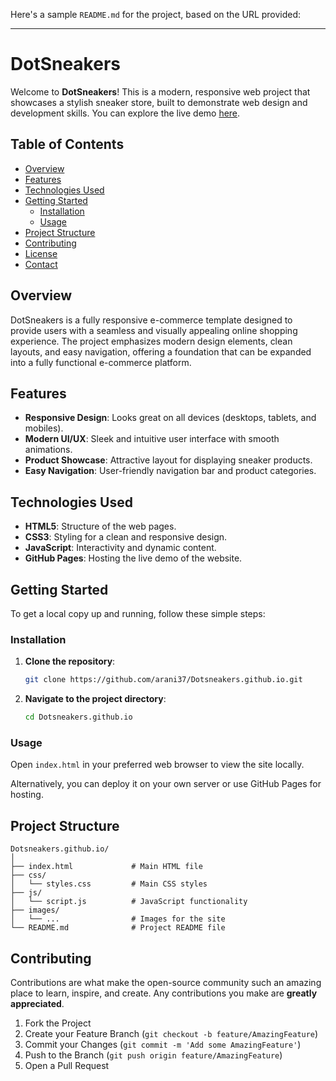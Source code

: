Here's a sample `README.md` for the project, based on the URL provided:

---

# DotSneakers

Welcome to **DotSneakers**! This is a modern, responsive web project that showcases a stylish sneaker store, built to demonstrate web design and development skills. You can explore the live demo [here](https://arani37.github.io/Dotsneakers.github.io/).

## Table of Contents

- [Overview](#overview)
- [Features](#features)
- [Technologies Used](#technologies-used)
- [Getting Started](#getting-started)
  - [Installation](#installation)
  - [Usage](#usage)
- [Project Structure](#project-structure)
- [Contributing](#contributing)
- [License](#license)
- [Contact](#contact)

## Overview

DotSneakers is a fully responsive e-commerce template designed to provide users with a seamless and visually appealing online shopping experience. The project emphasizes modern design elements, clean layouts, and easy navigation, offering a foundation that can be expanded into a fully functional e-commerce platform.

## Features

- **Responsive Design**: Looks great on all devices (desktops, tablets, and mobiles).
- **Modern UI/UX**: Sleek and intuitive user interface with smooth animations.
- **Product Showcase**: Attractive layout for displaying sneaker products.
- **Easy Navigation**: User-friendly navigation bar and product categories.

## Technologies Used

- **HTML5**: Structure of the web pages.
- **CSS3**: Styling for a clean and responsive design.
- **JavaScript**: Interactivity and dynamic content.
- **GitHub Pages**: Hosting the live demo of the website.

## Getting Started

To get a local copy up and running, follow these simple steps:

### Installation

1. **Clone the repository**:

   ```bash
   git clone https://github.com/arani37/Dotsneakers.github.io.git
   ```

2. **Navigate to the project directory**:

   ```bash
   cd Dotsneakers.github.io
   ```

### Usage

Open `index.html` in your preferred web browser to view the site locally.

Alternatively, you can deploy it on your own server or use GitHub Pages for hosting.

## Project Structure

```
Dotsneakers.github.io/
│
├── index.html             # Main HTML file
├── css/
│   └── styles.css         # Main CSS styles
├── js/
│   └── script.js          # JavaScript functionality
├── images/
│   └── ...                # Images for the site
└── README.md              # Project README file
```

## Contributing

Contributions are what make the open-source community such an amazing place to learn, inspire, and create. Any contributions you make are **greatly appreciated**.

1. Fork the Project
2. Create your Feature Branch (`git checkout -b feature/AmazingFeature`)
3. Commit your Changes (`git commit -m 'Add some AmazingFeature'`)
4. Push to the Branch (`git push origin feature/AmazingFeature`)
5. Open a Pull Request